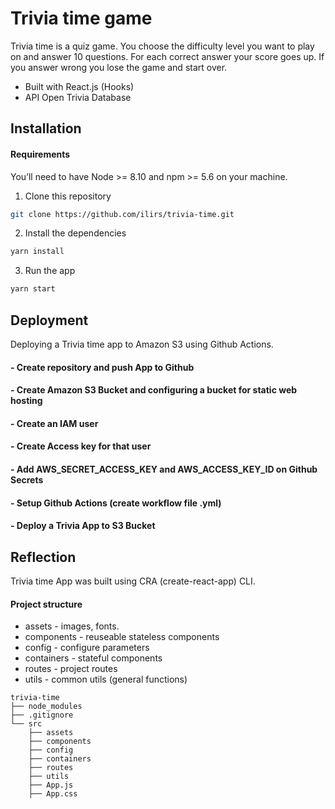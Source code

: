 # Trivia time game

Trivia time is a quiz game. You choose the difficulty level you want to play on and answer 10 questions. For each correct answer your score goes up. If you answer wrong you lose the game and start over.

 - Built with React.js (Hooks)
 - API Open Trivia Database

## Installation

#### Requirements

You’ll need to have Node >= 8.10 and npm >= 5.6 on your machine.

1. Clone this repository

```bash
git clone https://github.com/ilirs/trivia-time.git
```
2. Install the dependencies

```bash
yarn install
```

3. Run the app
```bash
yarn start
```
## Deployment

Deploying a Trivia time app to Amazon S3 using Github Actions.

#### - Create repository and push App to Github
#### - Create Amazon S3 Bucket and configuring a bucket for static web hosting
#### - Create an IAM user
#### - Create Access key for that user
#### - Add AWS_SECRET_ACCESS_KEY and AWS_ACCESS_KEY_ID on Github Secrets
#### - Setup Github Actions (create workflow file .yml)
#### - Deploy a Trivia App to S3 Bucket


## Reflection

Trivia time App was built using CRA (create-react-app) CLI. 

#### Project structure
- assets - images, fonts.
- components - reuseable stateless components
- config - configure parameters
- containers - stateful components
- routes - project routes 
- utils - common utils (general functions)


```
trivia-time
├── node_modules
├── .gitignore
└── src
    ├── assets
    ├── components
    ├── config
    ├── containers
    ├── routes
    ├── utils
    ├── App.js
    ├── App.css
```